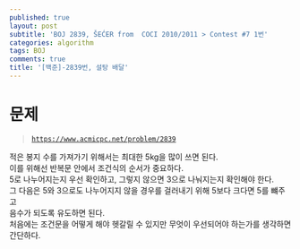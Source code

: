 ```yaml
---
published: true
layout: post
subtitle: 'BOJ 2839, ŠEĆER from  COCI 2010/2011 > Contest #7 1번'
categories: algorithm
tags: BOJ
comments: true
title: '[백준]-2839번, 설탕 배달'
---
```

# 문제
> [`https://www.acmicpc.net/problem/2839`](https://www.acmicpc.net/problem/2839)

적은 봉지 수를 가져가기 위해서는 최대한 5kg을 많이 쓰면 된다.  
이를 위해선 반복문 안에서 조건식의 순서가 중요하다.   
5로 나누어지는지 우선 확인하고, 그렇지 않으면 3으로 나눠지는지 확인해야 한다.  
그 다음은 5와 3으로도 나누어지지 않을 경우를 걸러내기 위해 5보다 크다면 5를 뺴주고  
음수가 되도록 유도하면 된다.  
처음에는 조건문을 어떻게 해야 헷갈릴 수 있지만 무엇이 우선되어야 하는가를 생각하면 간단하다.  

<script src="https://gist.github.com/sundongkim-dev/65736d9149963982c05ceb294fe2856b.js"></script>
